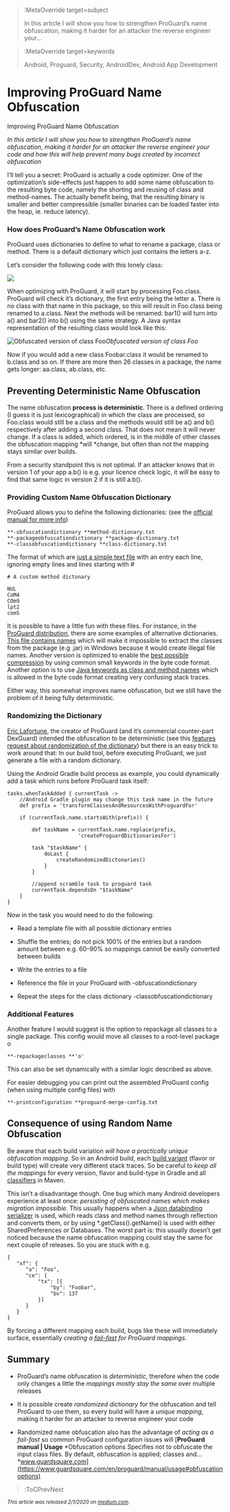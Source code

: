 

> :MetaOverride target=subject
>
> In this article I will show you how to strengthen ProGuard’s name obfuscation, making it harder for an attacker the reverse engineer your…


> :MetaOverride target=keywords
>
> Android, Proguard, Security, AndroidDev, Android App Development

# Improving ProGuard Name Obfuscation

Improving ProGuard Name Obfuscation

*In this article I will show you how to strengthen ProGuard’s name obfuscation, making it harder for an attacker the reverse engineer your code and how this will help prevent many bugs created by incorrect obfuscation*

I‘ll tell you a secret: ProGuard is actually a code optimizer. One of the optimization’s side-effects just happen to add some name obfuscation to the resulting byte code, namely the shorting and reusing of class and method-names. The actually benefit being, that the resulting binary is smaller and better compressible (smaller binaries can be loaded faster into the heap, ie. reduce latency).

### How does ProGuard’s Name Obfuscation work

ProGuard uses dictionaries to define to what to rename a package, class or method. There is a default dictionary which just contains the letters a-z.

Let’s consider the following code with this lonely class:

![](https://cdn-images-1.medium.com/max/2000/1*o-HUsvEDfrDr7nEYCplInw.png)

When optimizing with ProGuard, it will start by processing Foo.class. ProGuard will check it’s dictionary, the first entry being the letter a. There is no class with that name in this package, so this will result in Foo.class being renamed to a.class. Next the methods will be renamed: bar1() will turn into a() and bar2() into b() using the same strategy. A Java syntax representation of the resulting class would look like this:

![Obfuscated version of class Foo](https://cdn-images-1.medium.com/max/2000/1*sCtp-tNZognAYIWLR8ntXA.png)*Obfuscated version of class Foo*

Now if you would add a new class Foobar.class it would be renamed to b.class and so on. If there are more then 26 classes in a package, the name gets longer: aa.class, ab.class, etc.

## Preventing Deterministic Name Obfuscation

The name obfuscation **process is deterministic**. There is a defined ordering (I guess it is just lexicographical) in which the class are processed, so Foo.class would still be a.class and the methods would still be a() and b() respectively after adding a second class. That does not mean it will never change. If a class is added, which ordered, is in the middle of other classes the obfuscation mapping *will *change, but often than not the mapping stays similar over builds.

From a security standpoint this is not optimal. If an attacker knows that in version 1 of your app a.b() is e.g. your licence check logic, it will be easy to find that same logic in version 2 if it is still a.b().

### Providing Custom Name Obfuscation Dictionary

ProGuard allows you to define the following dictionaries: (see the [official manual for more info](https://www.guardsquare.com/en/proguard/manual/usage#obfuscationoptions))

    **-obfuscationdictionary **method-dictionary.txt
    **-packageobfuscationdictionary **package-dictionary.txt
    **-classobfuscationdictionary **class-dictionary.txt

The format of which are [just a simple text file](https://stackoverflow.com/a/10046282/774398) with an entry each line, ignoring empty lines and lines starting with #

    # A custom method dictonary
    
    NUL
    CoM4
    COm9
    lpt2
    com5

It is possible to have a little fun with these files. For instance, in the [ProGuard distribution](https://sourceforge.net/projects/proguard/), there are some examples of alternative dictionaries. [This file contains names](https://github.com/facebook/proguard/blob/master/examples/dictionaries/windows.txt) which will make it impossible to extract the classes from the package (e.g .jar) in Windows because it would create illegal file names. Another version is optimized to enable the [best possible compression](https://github.com/facebook/proguard/blob/master/examples/dictionaries/compact.txt) by using common small keywords in the byte code format. Another option is to use [Java keywords as class and method names](https://github.com/facebook/proguard/blob/master/examples/dictionaries/keywords.txt) which is allowed in the byte code format creating very confusing stack traces.

Either way, this somewhat improves name obfuscation, but we still have the problem of it being fully deterministic.

### Randomizing the Dictionary

[Eric Lafortune](https://stackoverflow.com/users/492694/eric-lafortune), the creator of ProGuard (and it’s commercial counter-part DexGuard) intended the obfuscation to be deterministic (see this [features request about randomization of the dictionary](https://sourceforge.net/p/proguard/feature-requests/111/)) but there is an easy trick to work around that: In our build tool, before executing ProGuard, we just generate a file with a random dictionary.

Using the Android Gradle build process as example, you could dynamically add a task which runs before ProGuard task itself:

    tasks.whenTaskAdded { currentTask ->
        //Android Gradle plugin may change this task name in the future
        def prefix = 'transformClassesAndResourcesWithProguardFor'

        if (currentTask.name.startsWith(prefix)) {

            def taskName = currentTask.name.replace(prefix,
                           'createProguardDictionariesFor')

            task "$taskName" {
                doLast {
                    createRandomizedDictonaries()
                }
            }
    
            //append scramble task to proguard task
            currentTask.dependsOn "$taskName"
        }
    }

Now in the task you would need to do the following:

* Read a template file with all possible dictionary entries

* Shuffle the entries; do not pick 100% of the entries but a random amount between e.g. 60–90% so mappings cannot be easily converted between builds

* Write the entries to a file

* Reference the file in your ProGuard with -obfuscationdictionary

* Repeat the steps for the class dictionary -classobfuscationdictionary

### Additional Features

Another feature I would suggest is the option to repackage all classes to a single package. This config would move all classes to a root-level package o

    **-repackageclasses **'o'

This can also be set dynamically with a similar logic described as above.

For easier debugging you can print out the assembled ProGuard config (when using multiple config files) with

    **-printconfiguration **proguard-merge-config.txt

## Consequence of using Random Name Obfuscation

Be aware that each build variation *will have a practically unique obfuscation mapping*. So in an Android build, each [build variant](https://developer.android.com/studio/build/build-variants.html) (flavor or build type) will create very different stack traces. So be careful to *keep all the mappings* for every version, flavor and build-type in Gradle and all [classifiers](https://maven.apache.org/pom.html#Dependencies) in Maven.

This isn’t a disadvantage though. One bug which many Android developers experience at least once: *persisting of obfuscated names which makes migration impossible*. This usually happens when a [Json databinding serializer](https://github.com/FasterXML/jackson-databind) is used, which reads class and method names through reflection and converts them, or by using *.getClass().getName() is used with either SharedPreferences or Databases. The worst part is: this usually doesn’t get noticed because the name obfuscation mapping could stay the same for next couple of releases. So you are stuck with e.g.

    {
       "xf": {
          "a": "Foo",
          "ce": {
              "tx": [{
                  "by": "Foobar",
                  "bv": 137
              }]
          }
       }
    }

By forcing a different mapping each build, bugs like these will immediately surface, essentially *creating a [fail-fast](https://en.wikipedia.org/wiki/Fail-fast) for ProGuard mappings*.

## Summary

* ProGuard’s name obfuscation is *deterministic*, therefore when the code only changes a little the *mappings mostly stay the same* over multiple releases

* It is possible create *randomized dictionary* for the obfuscation and tell ProGuard to use them, so every build will have a *unique mapping*, making it harder for an attacker to reverse engineer your code

* Randomized name obfuscation also has the advantage of *acting as a fail-fast* so common ProGuard configuration issues will
[**ProGuard manual | Usage**
*Obfuscation options Specifies not to obfuscate the input class files. By default, obfuscation is applied; classes and…*www.guardsquare.com](https://www.guardsquare.com/en/proguard/manual/usage#obfuscationoptions)

> :ToCPrevNext


<small>_This article was released 2/1/2020 on [medium.com](https://proandroiddev.com/improving-proguard-name-obfuscation-83b27b34c52a)._</small>